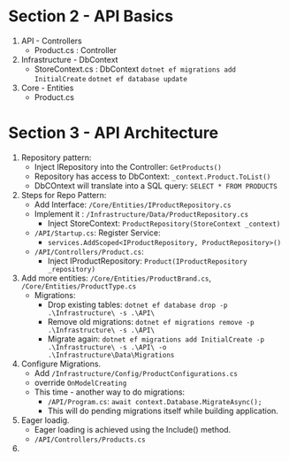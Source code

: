 # Section 2 - API Basics
   1. API
     - Controllers
        - Product.cs : Controller
   1. Infrastructure
     - DbContext
        - StoreContext.cs : DbContext
            `dotnet ef migrations add InitialCreate`
            `dotnet ef database update`
   2. Core
     - Entities
       - Product.cs


# Section 3 - API Architecture
  1. Repository pattern:
     - Inject IRepository into the Controller: `GetProducts()`
     - Repository has access to DbContext: `_context.Product.ToList()`
     - DbCOntext will translate into a SQL query: `SELECT * FROM PRODUCTS`
  2. Steps for Repo Pattern:
     - Add Interface: `/Core/Entities/IProductRepository.cs`
     - Implement it : `/Infrastructure/Data/ProductRepository.cs`
        - Inject StoreContext: `ProductRepository(StoreContext _context)`
     - `/API/Startup.cs`: Register Service:
        - `services.AddScoped<IProductRepository, ProductRepository>()`
     - `/API/Controllers/Product.cs`:
        - Inject IProductRepository: `Product(IProductRepository _repository)`
   3. Add more entities: `/Core/Entities/ProductBrand.cs`, `/Core/Entities/ProductType.cs`
      - Migrations:
        - Drop existing tables: `dotnet ef database drop -p .\Infrastructure\ -s .\API\`
        - Remove old migrations: `dotnet ef migrations remove -p .\Infrastructure\ -s .\API\`
        - Migrate again: `dotnet ef migrations add InitialCreate -p .\Infrastructure\ -s .\API\ -o .\Infrastructure\Data\Migrations`
   4. Configure Migrations.
      - Add `/Infrastructure/Config/ProductConfigurations.cs`
      - override `OnModelCreating`
      - This time - another way to do migrations:
        - `/API/Program.cs`: `await context.Database.MigrateAsync();`
        - This will do pending migrations itself while building application.
   5. Eager loadig.
      - Eager loading is achieved using the Include() method.
      - `/API/Controllers/Products.cs`
   6. 